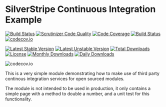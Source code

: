 # SilverStripe Continuous Integration Example
[![Build Status](https://travis-ci.org/gordonbanderson/SilverStripeExampeModuleCI.svg?branch=master)](https://travis-ci.org/gordonbanderson/SilverStripeExampeModuleCI)
[![Scrutinizer Code Quality](https://scrutinizer-ci.com/g/gordonbanderson/SilverStripeExampeModuleCI/badges/quality-score.png?b=master)](https://scrutinizer-ci.com/g/gordonbanderson/SilverStripeExampeModuleCI/?branch=master)
[![Code Coverage](https://scrutinizer-ci.com/g/gordonbanderson/SilverStripeExampeModuleCI/badges/coverage.png?b=master)](https://scrutinizer-ci.com/g/gordonbanderson/SilverStripeExampeModuleCI/?branch=master)
[![Build Status](https://scrutinizer-ci.com/g/gordonbanderson/SilverStripeExampeModuleCI/badges/build.png?b=master)](https://scrutinizer-ci.com/g/gordonbanderson/SilverStripeExampeModuleCI/build-status/master)
[![codecov.io](https://codecov.io/github/gordonbanderson/SilverStripeExampeModuleCI/coverage.svg?branch=master)](https://codecov.io/github/gordonbanderson/SilverStripeExampeModuleCI?branch=master)

[![Latest Stable Version](https://poser.pugx.org/weboftalent/ci-example/version)](https://packagist.org/packages/weboftalent/ci-example)
[![Latest Unstable Version](https://poser.pugx.org/weboftalent/ci-example/v/unstable)](//packagist.org/packages/weboftalent/ci-example)
[![Total Downloads](https://poser.pugx.org/weboftalent/ci-example/downloads)](https://packagist.org/packages/weboftalent/ci-example)
[![License](https://poser.pugx.org/weboftalent/ci-example/license)](https://packagist.org/packages/weboftalent/ci-example)
[![Monthly Downloads](https://poser.pugx.org/weboftalent/ci-example/d/monthly)](https://packagist.org/packages/weboftalent/ci-example)
[![Daily Downloads](https://poser.pugx.org/weboftalent/ci-example/d/daily)](https://packagist.org/packages/weboftalent/ci-example)

![codecov.io](https://codecov.io/github/gordonbanderson/SilverStripeExampeModuleCI/branch.svg?branch=master)

This is a very simple module demonstrating how to make use of third party
continous integration services for open sourced modules.

The module is not intended to be used in production, it only contains a simple
page with a method to double a number, and a unit test for this functionality.
